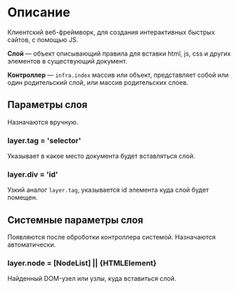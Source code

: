 # Описание

Клиентский веб-фреймворк, для создания интерактивных быстрых сайтов, с помощью JS.

**Слой** — объект описывающий правила для вставки html, js, css и других элементов в существующий документ.

**Контроллер** — `infra.index` массив или объект, представляет собой или один родительский слой, или массив родительских слоев.


## Параметры слоя

Назначаются вручную.

### layer.tag = 'selector'

Указывает в какое место документа будет вставляться слой.

### layer.div = 'id'

Узкий аналог `layer.tag`, указывается id элемента куда слой будет помещен.



## Системные параметры слоя

Появляются после оброботки контроллера системой. Назначаются автоматически.

### layer.node = [NodeList] || {HTMLElement}

Найденный DOM-узел или узлы, куда вставиться слой.
